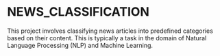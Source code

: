 # NEWS_CLASSIFICATION
This project involves classifying news articles into predefined categories based on their content. This is typically a task in the domain of Natural Language Processing (NLP) and Machine Learning.
